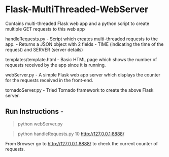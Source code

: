 # Flask-MultiThreaded-WebServer

Contains multi-threaded Flask web app and a python script to create multiple GET requests to this web app

handleRequests.py - Script which creates multi-threaded requests to the app. 
                  - Returns a JSON object with 2 fields - TIME (indicating the time of the request) and SERVER (server details)

templates/template.html - Basic HTML page which shows the number of requests received by the app since it is running. 

webServer.py - A simple Flask web app server which displays the counter for the requests received in the front-end.

tornadoServer.py - Tried Tornado framework to create the above Flask server.


## Run Instructions - 
>python webServer.py

>python handleRequests.py 10 http://127.0.0.1:8888/

From Browser go to http://127.0.0.1:8888/ to check the current counter of requests.
